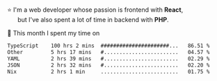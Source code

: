 ⭐ I'm a web developer whose passion is frontend with <b>React</b>,<br/>
&nbsp; &nbsp; &nbsp; but I've also spent a lot of time in backend with <b>PHP</b>.

📅 This month I spent my time on

<!--START_SECTION:waka-->

```txt
TypeScript    100 hrs 2 mins  ######################...   86.51 %
Other         5 hrs 17 mins   #........................   04.57 %
YAML          2 hrs 39 mins   #........................   02.29 %
JSON          2 hrs 32 mins   #........................   02.20 %
Nix           2 hrs 1 min     .........................   01.75 %
```

<!--END_SECTION:waka-->
